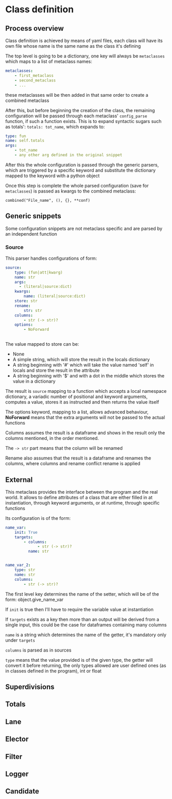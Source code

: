 # Class definition

## Process overview
Class definition is achieved by means of yaml files, each class will have its own file whose name is the same name as 
the class it's defining

The top level is going to be a dictionary, one key will always be `metaclasses` which maps to a list of metaclass names:

```yaml
metaclasses:
    - first_metaclass
    - second_metaclass
    - ...
```

these metaclasses will be then added in that same order to create a combined metaclass

After this, but before beginning the creation of the class, the remaining configuration will be passed through each
metaclass' `config_parse` function, if such a function exists. This is to expand syntactic sugars such as totals':
`totals: tot_name`, which expands to:
```yaml
type: fun
name: self.totals
args:
    - tot_name
    - any other arg defined in the original snippet
```

After this the whole configuration is passed through the generic parsers, which are triggered by a specific keyword and 
substitute the dictionary mapped to the keyword with a python object

Once this step is complete the whole parsed configuration (save for `metaclasses`) is passed as kwargs to the combined 
metaclass:

`combined("File_name", (), {}, **conf)`

## Generic snippets
Some configuration snippets are not metaclass specific and are parsed by an independent function

### Source
This parser handles configurations of form:

```yaml
source:
    type: (fun|att|kwarg)
    name: str
    args:
      - (literal|source:dict)
    kwargs:
        name: (literal|source:dict)
    store: str
    rename:
        str: str
    columns:
        - str (-> str)?
    options:
        - NoForward
    
```

The value mapped to store can be:
+ None
+ A simple string, which will store the result in the locals dictionary
+ A string beginning with '#' which will take the value named 'self' in locals and store the result in the attribute
+ A string beginning with '$' and with a dot in the middle which stores the value in a dictionary

The result is `source` mapping to a function which accepts a local namespace dictionary, a variadic number of positional
and keyword arguments, computes a value, stores it as instructed and then returns the value itself

The options keyword, mapping to a list, allows advanced behaviour, **NoForward** means that the extra arguments will not
be passed to the actual functions

Columns assumes the result is a dataframe and shows in the result only the columns mentioned, in the order mentioned.

The  `-> str` part means that the column will be renamed

Rename also assumes that the result is a dataframe and renames the columns, where columns and rename conflict rename
is applied

## External
This metaclass provides the interface between the program and the real world. It allows to define attributes of a class
that are either filled in at instantiation, through keyword arguments, or at runtime, through specific functions

Its configuration is of the form:

```yaml
name_var:
    init: True
    targets:
        - columns: 
              - str (-> str)?
          name: str


name_var_2:
    type: str
    name: str
    columns:
        - str (-> str)?
```

The first level key determines the name of the setter, which will be of the form: object.give_name_var

If `init` is true then I'll have to require the variable value at instantiation

If `targets` exists as a key then more than an output will be derived from a single input, this could be the case for
dataframes containing many columns

`name` is a string which determines the name of the getter, it's mandatory only under `targets`

`columns` is parsed as in sources

`type` means that the value provided is of the given type, the getter will convert it before returning, the only types
allowed are user defined ones (as in classes defined in the program), int or float

## Superdivisions


## Totals

## Lane

## Elector

## Filter

## Logger

## Candidate























